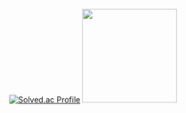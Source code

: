 [![Solved.ac Profile](http://mazassumnida.wtf/api/v2/generate_badge?boj=tjdvyzl12)](https://solved.ac/tjdvyzl12/)
<a href="https://www.credly.com/badges/75153b9c-d807-4d5b-a0de-2445ab32a5b5/public_url"><img src="https://github.com/user-attachments/assets/9f6733ea-1568-4dbe-866c-dfa0f0934f99" width="170"></a>

